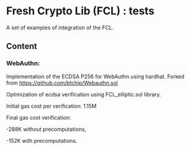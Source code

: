 # Fresh Crypto Lib (FCL) : tests

A set of examples of integration of the FCL.

## Content
### WebAuthn: 
Implementation of the ECDSA P256 for WebAuthn using hardhat.
Forked from https://github.com/btchip/Webauthn.sol

Optimization of ecdsa verification using FCL_elliptic.sol library.

Initial gas cost per verification: 1.15M 

Final gas cost verification: 

-288K without precomputations, 

-152K with precomputations.

